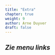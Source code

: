 ```yaml
---
title: "Extra"
chapter: true
weight: 9
author: Arne Duyver
draft: false
---
```


## _Zie menu links_